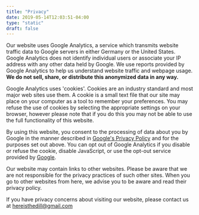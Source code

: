 ```yaml
---
title: "Privacy"
date: 2019-05-14T12:03:51-04:00
type: "static"
draft: false
---
```

Our website uses Google Analytics, a service which transmits website traffic data to Google servers in either Germany or the United States. Google Analytics does not identify individual users or associate your IP address with any other data held by Google. We use reports provided by Google Analytics to help us understand website traffic and webpage usage. **We do not sell, share, or distribute this anonymized data in any way.**

Google Analytics uses 'cookies'. Cookies are an industry standard and most major web sites use them. A cookie is a small text file that our site may place on your computer as a tool to remember your preferences. You may refuse the use of cookies by selecting the appropriate settings on your browser, however please note that if you do this you may not be able to use the full functionality of this website.

By using this website, you consent to the processing of data about you by Google in the manner described in <a href="https://policies.google.com/privacy" target="_blank">Google's Privacy Policy</a> and for the purposes set out above. You can opt out of Google Analytics if you disable or refuse the cookie, disable JavaScript, or use the opt-out service provided by <a href="https://tools.google.com/dlpage/gaoptout?hl=en" target="_blank">Google</a>.

Our website may contain links to other websites. Please be aware that we are not responsible for the privacy practices of such other sites. When you go to other websites from here, we advise you to be aware and read their privacy policy.

If you have privacy concerns about visiting our website, please contact us at [hereisthedill@gmail.com](mailto:hereisthedill@gmail.com)
